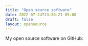 ```yaml
---
title: "Open source software"
date: 2022-07-24T13:56:21-05:00
draft: false
layout: opensource
---
```


My open source software on GitHub: